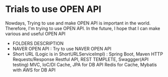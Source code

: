 # Trials to use OPEN API

Nowdays, Trying to use and make OPEN API is important in the world.
Therefore, I'm trying to use OPEN API. In the future, I hope that I can make various and useful OPEN API


- FOLDERS DESCRIPTION
- NAVER OPEN API : Try to use NAVER OPEN API
- Short URL (Logic is in ShortURLServiceImpl)
: Spring Boot, Maven
HTTP Requests/Response
Restful API, REST TEMPLETE, Swaggger(API testing)
MVC, IoC/DI
Cache, JPA for DB API
Redis for Cache, Mybatis with AWS for DB API
